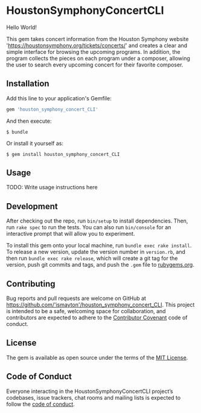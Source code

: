 # HoustonSymphonyConcertCLI

Hello World!

This gem takes concert information from the Houston Symphony website 'https://houstonsymphony.org/tickets/concerts/' and creates a clear and simple interface for browsing the upcoming programs. In addition, the program collects the pieces on each program under a composer, allowing the user to search every upcoming concert for their favorite composer.

## Installation

Add this line to your application's Gemfile:

```ruby
gem 'houston_symphony_concert_CLI'
```

And then execute:

    $ bundle

Or install it yourself as:

    $ gem install houston_symphony_concert_CLI

## Usage

TODO: Write usage instructions here

## Development

After checking out the repo, run `bin/setup` to install dependencies. Then, run `rake spec` to run the tests. You can also run `bin/console` for an interactive prompt that will allow you to experiment.

To install this gem onto your local machine, run `bundle exec rake install`. To release a new version, update the version number in `version.rb`, and then run `bundle exec rake release`, which will create a git tag for the version, push git commits and tags, and push the `.gem` file to [rubygems.org](https://rubygems.org).

## Contributing

Bug reports and pull requests are welcome on GitHub at https://github.com/'ismayton'/houston_symphony_concert_CLI. This project is intended to be a safe, welcoming space for collaboration, and contributors are expected to adhere to the [Contributor Covenant](http://contributor-covenant.org) code of conduct.

## License

The gem is available as open source under the terms of the [MIT License](https://opensource.org/licenses/MIT).

## Code of Conduct

Everyone interacting in the HoustonSymphonyConcertCLI project’s codebases, issue trackers, chat rooms and mailing lists is expected to follow the [code of conduct](https://github.com/'ismayton'/houston_symphony_concert_CLI/blob/master/CODE_OF_CONDUCT.md).
